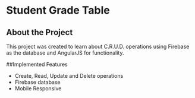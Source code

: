 # Student Grade Table

## About the Project

This project was created to learn about C.R.U.D. operations using Firebase as the database and AngularJS for functionality.

##Implemented Features

- Create, Read, Update and Delete operations
- Firebase database
- Mobile Responsive

